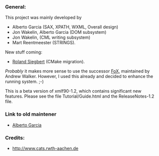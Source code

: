 ### General:

This project was mainly developed by

* Alberto Garcia (SAX, XPATH, WXML, Overall design)
* Jon Wakelin, Alberto Garcia (DOM subsystem)
* Jon Wakelin, (CML writing subsystem)
* Mart Reentmeester (STRINGS).

New stuff coming:
* [Roland Siegbert](http://www.cats.rwth-aachen.de/Members/siegbert) (CMake migration).

*Probably* it makes more sense to use the successor
[FoX](http://www1.gly.bris.ac.uk/~walker/FoX/), maintained by Andrew Walker.
However, I used this already and decided to enhance the running system. ;-)

This is a beta version of xmlf90-1.2, which contains significant
new features. Please see the file Tutorial/Guide.html and
the ReleaseNotes-1.2 file.


### Link to old maintener
* [Alberto Garcia](http://lcdx00.wm.lc.ehu.es/~wdpgaara/xml/index.html)


### Credits:

* http://www.cats.rwth-aachen.de










